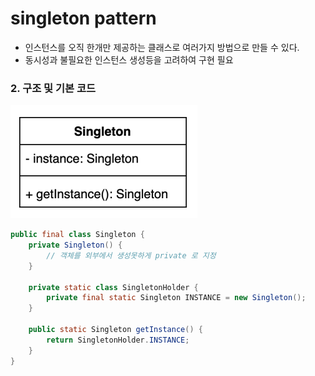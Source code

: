 # singleton pattern 
- 인스턴스를 오직 한개만 제공하는 클래스로 여러가지 방법으로 만들 수 있다.
- 동시성과 불필요한 인스턴스 생성등을 고려하여 구현 필요 

### 2. 구조 및 기본 코드
![img.png](img.png)

```java
public final class Singleton {
    private Singleton() {
        // 객체를 외부에서 생성못하게 private 로 지정
    }

    private static class SingletonHolder {
        private final static Singleton INSTANCE = new Singleton();
    }

    public static Singleton getInstance() {
        return SingletonHolder.INSTANCE;
    }
}
```